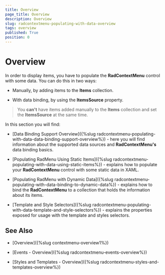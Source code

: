 ```yaml
---
title: Overview
page_title: Overview
description: Overview
slug: radcontextmenu-populating-with-data-overview
tags: overview
published: True
position: 0
---
```


# Overview

In order to display items, you have to populate the __RadContextMenu__ control with some data. You can do this in two ways:

* Manually, by adding items to the __Items__ collection. 

* With data binding, by using the __ItemsSource__ property.

>You __can't__ have items added manually to the __Items__ collection and set the __ItemsSource__ at the same time.

In this section you will find:

* [Data Binding Support Overview]({%slug radcontextmenu-populating-with-data-data-binding-support-overview%}) - here you will find information about the supported data sources and __RadContextMenu's__ data binding basics.

* [Populating RadMenu Using Static Items]({%slug radcontextmenu-populating-with-data-using-static-items%}) - explains how to populate your __RadContextMenu__ control with some static data in XAML.

* [Populating RadMenu with Dynamic Data]({%slug radcontextmenu-populating-with-data-binding-to-dynamic-data%}) - explains how to bind the __RadContextMenu__ to a collection that holds the information about its items.

* [Template and Style Selectors]({%slug radcontextmenu-populating-with-data-template-and-style-selectors%}) - explains the properties exposed for usage with the template and styles selectors. 

## See Also

 * [Overview]({%slug contextmenu-overview1%})

 * [Events - Overview]({%slug radcontextmenu-events-overview%})

 * [Styles and Templates - Overview]({%slug radcontextmenu-styles-and-templates-overview%})
